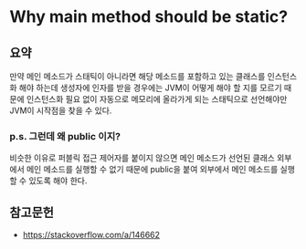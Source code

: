 # Why main method should be static?

## 요약

만약 메인 메소드가 스태틱이 아니라면 해당 메소드를 포함하고 있는 클래스를 인스턴스화 해야 하는데 생성자에 인자를 받을 경우에는 JVM이 어떻게 해야 할 지를 모르기 때문에 인스턴스화 필요 없이 자동으로 메모리에 올라가게 되는 스태틱으로 선언해야만 JVM이 시작점을 찾을 수 있다.

### p.s. 그런데 왜 public 이지?

비슷한 이유로 퍼블릭 접근 제어자를 붙이지 않으면 메인 메소드가 선언된 클래스 외부에서 메인 메소드를 실행할 수 없기 때문에 public을 붙여 외부에서 메인 메소드를 실행할 수 있도록 해야 한다.

## 참고문헌
 
- https://stackoverflow.com/a/146662